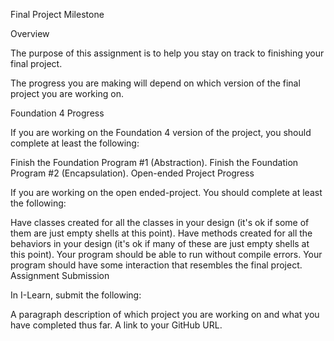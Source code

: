 Final Project Milestone

Overview

The purpose of this assignment is to help you stay on track to finishing your final project.

The progress you are making will depend on which version of the final project you are working on.

Foundation 4 Progress

If you are working on the Foundation 4 version of the project, you should complete at least the following:

Finish the Foundation Program #1 (Abstraction).
Finish the Foundation Program #2 (Encapsulation).
Open-ended Project Progress

If you are working on the open ended-project. You should complete at least the following:

Have classes created for all the classes in your design (it's ok if some of them are just empty shells at this point).
Have methods created for all the behaviors in your design (it's ok if many of these are just empty shells at this point).
Your program should be able to run without compile errors.
Your program should have some interaction that resembles the final project.
Assignment Submission

In I-Learn, submit the following:

A paragraph description of which project you are working on and what you have completed thus far.
A link to your GitHub URL.